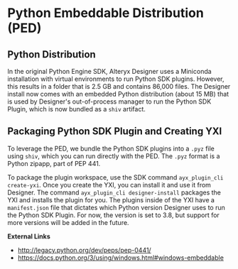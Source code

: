 Python Embeddable Distribution (PED)
====================================

Python Distribution
-------------------

In the original Python Engine SDK, Alteryx Designer uses a Miniconda
installation with virtual environments to run Python SDK plugins.
However, this results in a folder that is 2.5 GB and contains 86,000
files. The Designer install now comes with an embedded Python
distribution (about 15 MB) that is used by Designer\'s out-of-process
manager to run the Python SDK Plugin, which is now bundled as a `shiv`
artifact.

Packaging Python SDK Plugin and Creating YXI
--------------------------------------------

To leverage the PED, we bundle the Python SDK plugins into a `.pyz` file
using `shiv`, which you can run directly with the PED. The `.pyz` format
is a Python zipapp, part of PEP 441.

To package the plugin workspace, use the SDK command
`ayx_plugin_cli create-yxi`. Once you create the YXI, you can install it
and use it from Designer. The command `ayx_plugin_cli designer-install`
packages the YXI and installs the plugin for you. The plugins inside of
the YXI have a `manifest.json` file that dictates which Python version
Designer uses to run the Python SDK Plugin. For now, the version is set
to 3.8, but support for more versions will be added in the future.

**External Links**

-   <http://legacy.python.org/dev/peps/pep-0441/>
-   <https://docs.python.org/3/using/windows.html#windows-embeddable>
